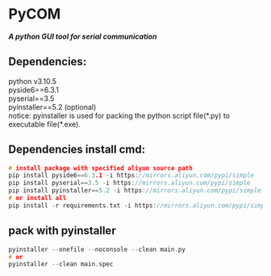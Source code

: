 # PyCOM
***A python GUI tool for serial communication***   

## Dependencies:
python v3.10.5  
pyside6==6.3.1  
pyserial==3.5  
pyinstaller==5.2 (optional)  
notice: pyinstaller is used for packing the python script file(\*.py) to executable file(\*.exe).  

## Dependencies install cmd:
```C
# install package with specified aliyun source path
pip install pyside6==6.3.1 -i https://mirrors.aliyun.com/pypi/simple
pip install pyserial==3.5 -i https://mirrors.aliyun.com/pypi/simple
pip install pyinstaller==5.2 -i https://mirrors.aliyun.com/pypi/simple (optional)
# or install all
pip install -r requirements.txt -i https://mirrors.aliyun.com/pypi/simple
```

## pack with pyinstaller
```C
pyinstaller --onefile --noconsole --clean main.py
# or
pyinstaller --clean main.spec
```

